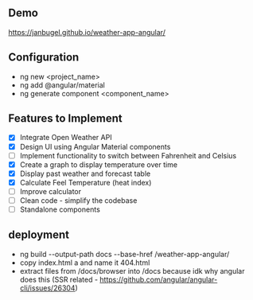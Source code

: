 ## Demo

https://janbugel.github.io/weather-app-angular/

## Configuration 

- ng new <project_name>
- ng add @angular/material
- ng generate component <component_name>

## Features to Implement

- [x] Integrate Open Weather API
- [x] Design UI using Angular Material components
- [ ] Implement functionality to switch between Fahrenheit and Celsius
- [x] Create a graph to display temperature over time
- [x] Display past weather and forecast table
- [x] Calculate Feel Temperature (heat index)
- [ ] Improve calculator
- [ ] Clean code - simplify the codebase
- [ ] Standalone components

## deployment

- ng build --output-path docs --base-href /weather-app-angular/
- copy index.html a and name it 404.html
- extract files from /docs/browser into /docs because idk why angular does this (SSR related - https://github.com/angular/angular-cli/issues/26304) 

